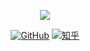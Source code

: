 <p align="center">
  <img src ="https://github-readme-stats.vercel.app/api?username=alwxkxk&hide_border=true&show_icons=true&count_private=true&theme=default">
</p>

<p align="center">
  <a href="https://github.com/alwxkxk"><img src="https://img.shields.io/github/followers/alwxkxk.svg?label=GitHub&style=social" alt="GitHub"></a>
  <a href="https://www.zhihu.com/people/alwxkxk"><img src="https://img.shields.io/badge/知乎--_.svg?style=social&logo=zhihu" alt="知乎"></a>
</p>
